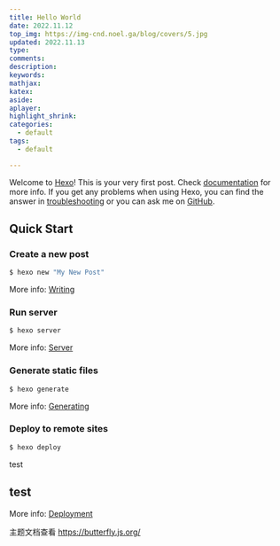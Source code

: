 ```yaml
---
title: Hello World
date: 2022.11.12
top_img: https://img-cnd.noel.ga/blog/covers/5.jpg
updated: 2022.11.13
type: 
comments:
description:
keywords:
mathjax:
katex:
aside:
aplayer:
highlight_shrink:
categories: 
  - default
tags:
  - default

---
```

Welcome to [Hexo](https://hexo.io/)! This is your very first post. Check [documentation](https://hexo.io/docs/) for more info. If you get any problems when using Hexo, you can find the answer in [troubleshooting](https://hexo.io/docs/troubleshooting.html) or you can ask me on [GitHub](https://github.com/hexojs/hexo/issues).

## Quick Start

### Create a new post

``` bash
$ hexo new "My New Post"
```

More info: [Writing](https://hexo.io/docs/writing.html)

### Run server


``` bash
$ hexo server
```

More info: [Server](https://hexo.io/docs/server.html)

### Generate static files

``` bash
$ hexo generate
```

More info: [Generating](https://hexo.io/docs/generating.html)

### Deploy to remote sites

``` bash
$ hexo deploy
```

test

## test ##

More info: [Deployment](https://hexo.io/docs/one-command-deployment.html)

主题文档查看 https://butterfly.js.org/


